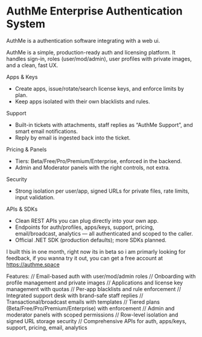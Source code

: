 # AuthMe Enterprise Authentication System
AuthMe is a authentication software integrating with a web ui.

AuthMe is a simple, production-ready auth and licensing platform. It handles sign-in, roles (user/mod/admin), user profiles with private images, and a clean, fast UX.

Apps & Keys
- Create apps, issue/rotate/search license keys, and enforce limits by plan.
- Keep apps isolated with their own blacklists and rules.

Support
- Built-in tickets with attachments, staff replies as “AuthMe Support”, and smart email notifications.
- Reply by email is ingested back into the ticket.

Pricing & Panels
- Tiers: Beta/Free/Pro/Premium/Enterprise, enforced in the backend.
- Admin and Moderator panels with the right controls, not extra.

Security
- Strong isolation per user/app, signed URLs for private files, rate limits, input validation.

APIs & SDKs
- Clean REST APIs you can plug directly into your own app.
- Endpoints for auth/profiles, apps/keys, support, pricing, email/broadcast, analytics — all authenticated and scoped to the caller.
- Official .NET SDK (production defaults); more SDKs planned.

I built this in one month, right now its in beta so i am primarly looking for feedback, if you wanna try it out,
you can get a free account at https://authme.space

Features:
// Email-based auth with user/mod/admin roles
// Onboarding with profile management and private images
// Applications and license key management with quotas
// Per-app blacklists and rule enforcement
// Integrated support desk with brand-safe staff replies
// Transactional/broadcast emails with templates
// Tiered plans (Beta/Free/Pro/Premium/Enterprise) with enforcement
// Admin and moderator panels with scoped permissions
// Row-level isolation and signed URL storage security
// Comprehensive APIs for auth, apps/keys, support, pricing, email, analytics
